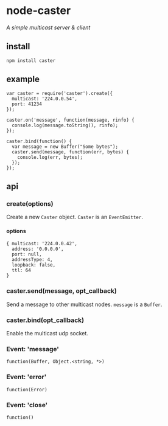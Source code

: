 # node-caster
_A simple multicast server & client_

## install

    npm install caster

## example

    var caster = require('caster').create({
      multicast: '224.0.0.54',
      port: 41234
    });

    caster.on('message', function(message, rinfo) {
      console.log(message.toString(), rinfo);
    });

    caster.bind(function() {
      var message = new Buffer("Some bytes");
      caster.send(message, function(err, bytes) {
        console.log(err, bytes);
      });
    });

## api

### create(options)
Create a new `Caster` object. `Caster` is an `EventEmitter`.

#### options

    { multicast: '224.0.0.42',
      address: '0.0.0.0',
      port: null,
      addressType: 4,
      loopback: false,
      ttl: 64
    }

### caster.send(message, opt_callback)
Send a message to other multicast nodes. `message` is a `Buffer`.

### caster.bind(opt_callback)
Enable the multicast udp socket.

### Event: 'message'
`function(Buffer, Object.<string, *>)`

### Event: 'error'
`function(Error)`

### Event: 'close'
`function()`
